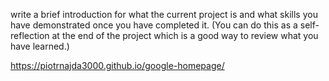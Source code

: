 write a brief introduction for what the current project is and what skills you have demonstrated once you have completed it. 
(You can do this as a self-reflection at the end of the project which is a good way to review what you have learned.)

https://piotrnajda3000.github.io/google-homepage/
